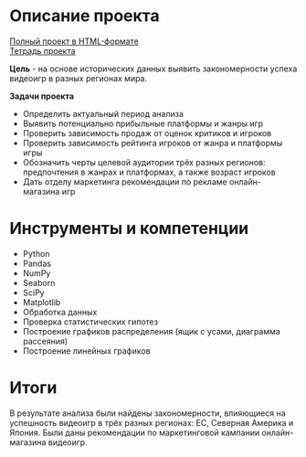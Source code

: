 # Описание проекта

[Полный проект в HTML-формате]() 
<br>[Тетрадь проекта](https://github.com/vgvsk/Data-Analyst-Portfolio/blob/13572923f8a647a858be96eab319f1532cb669c1/Game%20Success/Game%20Success.ipynb)

**Цель** - на основе исторических данных выявить закономерности успеха видеоигр в разных регионах мира.

**Задачи проекта**

- Определить актуальный период анализа
- Выявить потенциально прибыльные платформы и жанры игр
- Проверить зависимость продаж от оценок критиков и игроков
- Проверить зависимость рейтинга игроков от жанра и платформы игры
- Обозначить черты целевой аудитории трёх разных регионов: предпочтения в жанрах и платформах, а также возраст игроков
- Дать отделу маркетинга рекомендации по рекламе онлайн-магазина игр

# Инструменты и компетенции

- Python
- Pandas
- NumPy
- Seaborn
- SciPy
- Matplotlib
- Обработка данных
- Проверка статистических гипотез
- Построение графиков распределения (ящик с усами, диаграмма рассеяния)
- Построение линейных графиков

# Итоги

В результате анализа были найдены закономерности, влияющиеся на успешность видеоигр в трёх разных регионах: ЕС, Северная Америка и Япония. Были даны рекомендации по маркетинговой кампании онлайн-магазина видеоигр.

